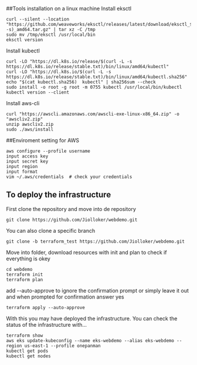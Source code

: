 ##Tools installation on a linux machine
Install eksctl
```
curl --silent --location "https://github.com/weaveworks/eksctl/releases/latest/download/eksctl_$(uname -s)_amd64.tar.gz" | tar xz -C /tmp
sudo mv /tmp/eksctl /usr/local/bin
eksctl version
```
Install kubectl
```
curl -LO "https://dl.k8s.io/release/$(curl -L -s https://dl.k8s.io/release/stable.txt)/bin/linux/amd64/kubectl"
curl -LO "https://dl.k8s.io/$(curl -L -s https://dl.k8s.io/release/stable.txt)/bin/linux/amd64/kubectl.sha256"
echo "$(cat kubectl.sha256)  kubectl" | sha256sum --check
sudo install -o root -g root -m 0755 kubectl /usr/local/bin/kubectl
kubectl version --client
```
Install aws-cli
```
curl "https://awscli.amazonaws.com/awscli-exe-linux-x86_64.zip" -o "awscliv2.zip"
unzip awscliv2.zip
sudo ./aws/install
```

##Enviroment setting for AWS
```
aws configure --profile username
input access key
input secret key
input region
input format
vim ~/.aws/credentials  # check your credentials
```

## To deploy the infrastructure
First clone the repository and move into de repository
```
git clone https://github.com/Jiolloker/webdemo.git
```
You can also clone a specific branch
```
git clone -b terraform_test https://github.com/Jiolloker/webdemo.git
```
Move into folder, download resources with init and plan to check if everything is okey
```
cd webdemo
terraform init
terraform plan
```
add --auto-approve to ignore the confirmation prompt or simply leave it out and when prompted for confirmation answer yes
```
terraform apply --auto-approve
```
With this you may have deployed the infrastructure. You can check the status of the infrastructure with...
```
terraform show
aws eks update-kubeconfig --name eks-webdemo --alias eks-webdemo --region us-east-1 --profile onepanman
kubectl get pods
kubectl get nodes

```
